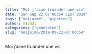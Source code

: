 ```yaml
---
title: "Moi j’aime truander une vis"
date: "Sun Sep 22 07:00:54 CEST 2019"
tags: ["moijaime", "pipotron"]
author: m1ch3l
categories: ["generated"]
slug: "moijaime/2019-09-22-07:00:54"
---
```


Moi j’aime truander une vis
